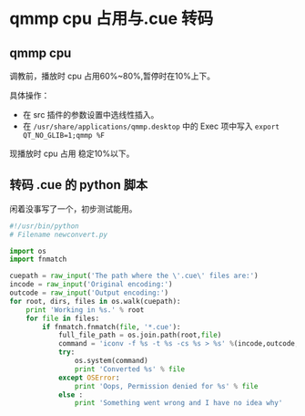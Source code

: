 # qmmp cpu 占用与.cue 转码

## qmmp cpu
调教前，播放时 cpu 占用60%~80%,暂停时在10%上下。

具体操作：
- 在 src 插件的参数设置中选线性插入。
- 在 `/usr/share/applications/qmmp.desktop` 中的 Exec 项中写入 `export QT_NO_GLIB=1;qmmp %F`

现播放时 cpu 占用 稳定10%以下。

## 转码 .cue 的 python 脚本
闲着没事写了一个，初步测试能用。
```python
#!/usr/bin/python
# Filename newconvert.py

import os
import fnmatch

cuepath = raw_input('The path where the \'.cue\' files are:')
incode = raw_input('Original encoding:')
outcode = raw_input('Output encoding:')
for root, dirs, files in os.walk(cuepath):
    print 'Working in %s.' % root
    for file in files:
        if fnmatch.fnmatch(file, '*.cue'):
            full_file_path = os.join.path(root,file)
            command = 'iconv -f %s -t %s -cs %s > %s' %(incode,outcode,full_file_path,full_file_path)
            try:
                os.system(command)
                print 'Converted %s' % file
            except OSError: 
                print 'Oops, Permission denied for %s' % file
            else :
                print 'Something went wrong and I have no idea why'
```
